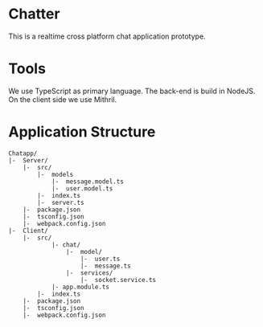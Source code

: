 # Chatter
This is a realtime cross platform chat application prototype.

# Tools
We use TypeScript as primary language. The back-end is build in NodeJS. On the client side we use Mithril.

# Application Structure
```
Chatapp/
|-  Server/
    |-  src/
        |-  models
            |-  message.model.ts
            |-  user.model.ts
        |-  index.ts
        |-  server.ts
    |-  package.json
    |-  tsconfig.json
    |-  webpack.config.json
|-  Client/
    |-  src/
            |- chat/
                |-  model/
                    |-  user.ts
                    |-  message.ts
                |-  services/
                    |-  socket.service.ts
            |- app.module.ts
        |-  index.ts
    |-  package.json
    |-  tsconfig.json
    |-  webpack.config.json
    
```
